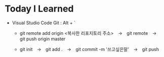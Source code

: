 # Today I Learned

- Visual Studio Code Git : Alt + `

  - git remote add origin <복사한 리포지토리 주소>　→　git remote　→　git push origin master

  - git init　→　git add .　→　git commit -m '쓰고싶은말'　→　git push
